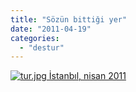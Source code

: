 ```yaml
---
title: "Sözün bittiği yer"
date: "2011-04-19"
categories: 
  - "destur"
---
```


 [![tur.jpg](/uploads/2011/04/tur.jpg) İstanbıl, nisan 2011](/uploads/2011/04/tur.jpg "tur.jpg")
